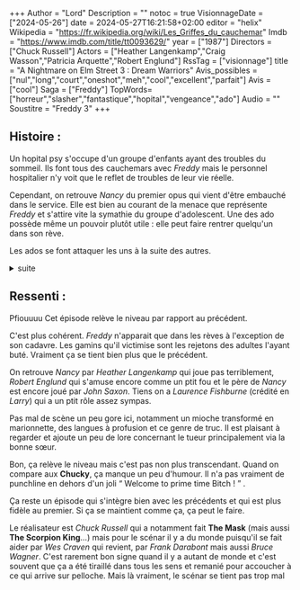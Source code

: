 +++
Author = "Lord"
Description = ""
notoc = true
VisionnageDate = ["2024-05-26"]
date = 2024-05-27T16:21:58+02:00
editor = "helix"
Wikipedia = "https://fr.wikipedia.org/wiki/Les_Griffes_du_cauchemar"
Imdb = "https://www.imdb.com/title/tt0093629/"
year = ["1987"]
Directors = ["Chuck Russell"]
Actors = ["Heather Langenkamp","Craig Wasson","Patricia Arquette","Robert Englund"]
RssTag = ["visionnage"]
title = "A Nightmare on Elm Street 3 : Dream Warriors"
Avis_possibles = ["nul","long","court","oneshot","meh","cool","excellent","parfait"]
Avis = ["cool"] 
Saga = ["Freddy"]
TopWords=["horreur","slasher","fantastique","hopital","vengeance","ado"]
Audio = ""
Soustitre = "Freddy 3"
+++
## Histoire : 
Un hopital psy s'occupe d'un groupe d'enfants ayant des troubles du sommeil.
Ils font tous des cauchemars avec *Freddy* mais le personnel hospitalier n'y voit que le reflet de troubles de leur vie réelle.

Cependant, on retrouve *Nancy* du premier opus qui vient d'être embauché dans le service.
Elle est bien au courant de la menace que représente *Freddy* et s'attire vite la symathie du groupe d'adolescent.
Une des ado possède même un pouvoir plutôt utile : elle peut faire rentrer quelqu'un dans son rève.

Les ados se font attaquer les uns à la suite des autres.

<details><summary>suite</summary>

Bien entendu le personnel ne croit toujours pas à l'existence de *Freddy* malgré l'accumulation de morts suspectes et les témoignages des gosses.
Cependant *Nancy* souhaite leur prescrire un nouveau médicament permettant de supprimer les rèves afin d'avoir un répit.
Elle-même l'utilise depuis quelques années.
Elle parvient à convaincre l'un des deux médecins responsables et elle organise également une séance d'hypnose collective.

Ils y croise *Freddy* mais dans l'opération, l'un des mioches se fait attaquer et fini dans le coma.
Cet incident mène au renvoi de *Nancy* ainsi que du médecin qui croit désormais à notre griffu.
Mais en repartant, il tombe sur une bonne sœur connaissant la légende du tueur des songes et lui dévoile que d'enterrer son corps dans une terre bénie devrait mettre fin à ses agissements.

Le père de *Nancy* serait l'une des rares personnes au courant de la localisation du corps de *Freddy*.
*Nancy* et le docteur partent à sa rencontre afin de lui soutirer l'info mais ce n'est qu'en insistant très lourdement que le docteur et le père partent en voyage.

Pendant ce temps, *Nancy* retourne à l'hopital pour sauver les ados restants.
Elle organise une hypnose de groupe pour pouvoir affronter leur cauchemar tous ensemble.

Grosse baston, deux ados se font crever, *Nancy* est gravement blessée.
*Freddy* part affronter les deux tentant d'inhumer son cadavres et il tue le père.
Le docteur asperge d'eau bénite la dépouille ce qui semble déchirer le corps de *Freddy*.

Et voilà, tout semble fini.
Le docteur se repose près d'une maquette fabriquée par l'une des ados mais une ptite lumière en surgie.

FIN

</details>

## Ressenti :
Pfiouuuu
Cet épisode relève le niveau par rapport au précédent.

C'est plus cohérent.
*Freddy* n'apparait que dans les rèves à l'exception de son cadavre.
Les gamins qu'il victimise sont les rejetons des adultes l'ayant buté.
Vraiment ça se tient bien plus que le précédent.

On retrouve *Nancy* par *Heather Langenkamp* qui joue pas terriblement, *Robert Englund* qui s'amuse encore comme un ptit fou et le père de *Nancy* est encore joué par *John Saxon*.
Tiens on a *Laurence Fishburne* (crédité en *Larry*) qui a un ptit rôle assez sympas.

Pas mal de scène un peu gore ici, notamment un mioche transformé en marionnette, des langues à profusion et ce genre de truc.
Il est plaisant à regarder et ajoute un peu de lore concernant le tueur principalement via la bonne sœur.

Bon, ça relève le niveau mais c'est pas non plus transcendant.
Quand on compare aux **Chucky**, ça manque un peu d'humour.
Il n'a pas vraiment de punchline en dehors d'un joli “ Welcome to prime time Bitch ! ” .

Ça reste un épisode qui s'intègre bien avec les précédents et qui est plus fidèle au premier.
Si ça se maintient comme ça, ça peut le faire.

Le réalisateur est *Chuck Russell* qui a notamment fait **The Mask** (mais aussi **The Scorpion King**…) mais pour le scénar il y a du monde puisqu'il se fait aider par *Wes Craven* qui revient, par *Frank Darabont* mais aussi *Bruce Wagner*.
C'est rarement bon signe quand il y a autant de monde et c'est souvent que ça a été tiraillé dans tous les sens et remanié pour accoucher à ce qui arrive sur pelloche.
Mais là vraiment, le scénar se tient pas trop mal

